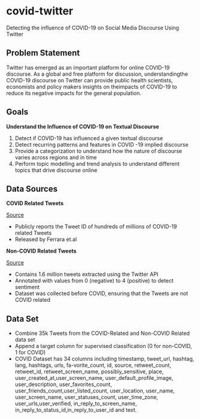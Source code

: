 # covid-twitter
Detecting the influence of COVID-19 on Social Media Discourse Using Twitter

## Problem Statement
Twitter has emerged as an important platform for online COVID-19 discourse. As a global and free platform for discussion, understandingthe COVID-19 discourse on Twitter can provide public health scientists, economists and policy makers insights on theimpacts of COVID-19 to reduce its negative impacts for the general population.

## Goals 
**Understand the Influence of COVID-19 on Textual Discourse**
1. Detect if COVID-19 has influenced a given textual discourse
2. Detect recurring patterns and features in COVID -19 implied discourse
3. Provide a categorization to understand how the nature of discourse varies across regions and in time
4. Perform topic modelling and trend analysis to understand different topics that drive discourse online

## Data Sources
**COVID Related Tweets**

[Source](https://github.com/echen102/COVID-19-TweetIDs)
- Publicly reports the Tweet ID of hundreds of millions of COVID-19 related Tweets
- Released by Ferrara et.al

**Non-COVID Related Tweets**

[Source](https://www.kaggle.com/kazanova/sentiment140)
- Contains 1.6 million tweets extracted using the Twitter API
- Annotated with values from 0 (negative) to 4 (positive) to detect sentiment
- Dataset was collected before COVID, ensuring that the Tweets are not COVID related

## Data Set
- Combine 35k Tweets from the COVID-Related and Non-COVID Related data set
- Append a target column for supervised classification (0 for non-COVID, 1 for COVID)
- COVID Dataset has 34 columns including  timestamp,  tweet_url,  hashtag,  lang,  hashtags,  urls,  fa-vorite_count, id, source, retweet_count, retweet_id, retweet_screen_name, possibly_sensitive, place, user_created_at,user_screen_name,    user_default_profile_image,    user_description,    user_favorites_count,    user_friends_count,user_listed_count,  user_location,  user_name,  user_screen_name,  user_statuses_count,  user_time_zone,  user_urls,user_verified, in_reply_to_screen_name, in_reply_to_status_id,in_reply_to_user_id and text.
